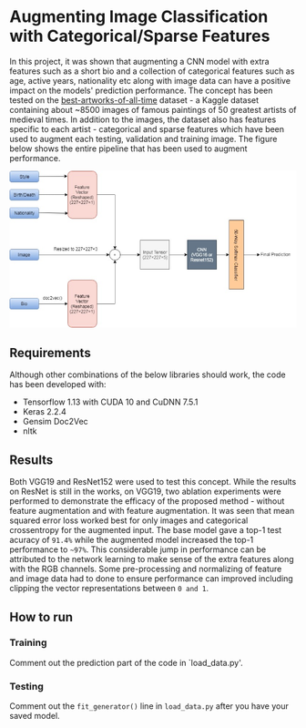 # Augmenting Image Classification with Categorical/Sparse Features

In this project, it was shown that augmenting a CNN model with extra features such as a short bio and a collection of categorical features such as age, active years,  nationality etc along with image data can have a positive impact on the models' prediction performance. The concept has been tested on the [best-artworks-of-all-time](https://www.kaggle.com/ikarus777/best-artworks-of-all-time) dataset - a Kaggle dataset containing about ~8500 images of famous paintings of 50 greatest artists of medieval times. In addition to the images, the dataset also has features specific to each artist - categorical and sparse features which have been used to augment each testing, validation and training image. The figure below shows the entire pipeline that has been used to augment performance.

![Network Pipeline](fig1.jpg?raw=True "Training Strategy")

## Requirements

Although other combinations of the below libraries should work, the code has been developed with:
* Tensorflow 1.13 with CUDA 10 and CuDNN 7.5.1
* Keras 2.2.4
* Gensim Doc2Vec
* nltk

## Results

Both VGG19 and ResNet152 were used to test this concept. While the results on ResNet is still in the works, on VGG19, two ablation experiments were performed to demonstrate the efficacy of the proposed method - without feature augmentation and with feature augmentation. It was seen that mean squared error loss worked best for only images and categorical crossentropy for the augmented input. The base model gave a top-1 test acuracy of `91.4%` while the augmented model increased the top-1 performance to `~97%`. This considerable jump in performance can be attributed to the network learning to make sense of the extra features along with the RGB channels. Some pre-processing and normalizing of feature and image data had to done to ensure performance can improved including clipping the vector representations between `0 and 1`.

## How to run

### Training

Comment out the prediction part of the code in `load_data.py'.

### Testing

Comment out the `fit_generator()` line in `load_data.py` after you have your saved model.
